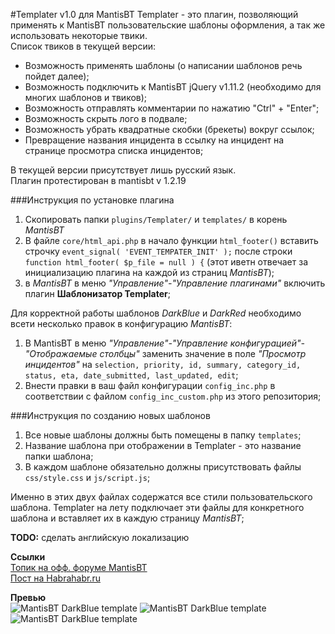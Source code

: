 #Templater v1.0 для MantisBT
Templater - это плагин, позволяющий применять к MantisBT пользовательские шаблоны оформления, а так же использовать некоторые твики.  
Список твиков в текущей версии:  
* Возможность применять шаблоны (о написании шаблонов речь пойдет далее);  
* Возможность подключить к MantisBT jQuery v1.11.2 (необходимо для многих шаблонов и твиков);
* Возможность отправлять комментарии по нажатию "Ctrl" + "Enter";
* Возможность скрыть лого в подвале;
* Возможность убрать квадратные скобки (брекеты) вокруг ссылок;
* Превращение названия инцидента в ссылку на инцидент на странице просмотра списка инцидентов;

В текущей версии присутствует лишь русский язык.   
Плагин протестирован в mantisbt v 1.2.19  


###Инструкция по установке плагина  

1. Скопировать папки `plugins/Templater/` и `templates/` в корень *MantisBT*
2. В файле `core/html_api.php` в начало функции `html_footer()` вставить строчку `event_signal( 'EVENT_TEMPATER_INIT' );` после строки `function html_footer( $p_file = null ) {` (этот иветн отвечает за инициализацию плагина на каждой из страниц *MantisBT*);
3. в *MantisBT* в меню *"Управление"-"Управление плагинами"* включить плагин **Шаблонизатор Templater**;   

Для корректной работы шаблонов *DarkBlue* и *DarkRed* необходимо всети несколько правок в конфигурацию *MantisBT*:  

1. В MantisBT в меню *"Управление"-"Управление конфигурацией"-"Отображаемые столбцы"* заменить значение в поле *"Просмотр инцидентов"* на `selection, priority, id, summary, category_id, status, eta, date_submitted, last_updated, edit`;
2. Внести правки в ваш файл конфигурации `config_inc.php` в соответствии с файлом `config_inc_custom.php` из этого репозитория;  
	
###Инструкция по созданию новых шаблонов  

1. Все новые шаблоны должны быть помещены в папку `templates`;
2. Название шаблона при отображении в Templater - это название папки шаблона;
3. В каждом шаблоне обязательно должны присутствовать файлы `css/style.css` и `js/script.js`; 

Именно в этих двух файлах содержатся все стили пользовательского шаблона. Templater на лету подключает эти файлы для конкретного шаблона и вставляет их в каждую страницу *MantisBT*;  


**TODO:** сделать английскую локализацию

**Ссылки**  
[Топик на офф. форуме MantisBT](https://www.mantisbt.org/forums/viewtopic.php?f=11&t=22780)  
[Пост на Habrahabr.ru](http://habrahabr.ru/post/235017/)

**Превью**  
![MantisBT DarkBlue template](http://habrastorage.org/files/c51/bce/93a/c51bce93a2e64a01b531211deb8d560b.PNG)
![MantisBT DarkBlue template](http://habrastorage.org/files/c07/64c/f3f/c0764cf3f37649c99a4c84ce94f2cea8.PNG)
![MantisBT DarkBlue template](http://habrastorage.org/files/02a/d4c/1ae/02ad4c1ae60d4202a7135a42f72a15a7.PNG)

